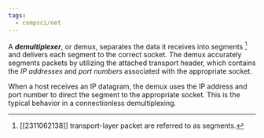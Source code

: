 ```yaml
---
tags:
  - compsci/net
---
```

A ***demultiplexer***, or demux, separates the data it receives into segments [^1] and delivers each segment to the correct socket. The demux accurately segments packets by utilizing the attached transport header, which contains the *IP addresses* and *port numbers* associated with the appropriate socket.

When a host receives an IP datagram, the demux uses the IP address and port number to direct the segment to the appropriate socket. This is the typical behavior in a connectionless demultiplexing.

[^1]: [[2311062138]] transport-layer packet are referred to as segments.